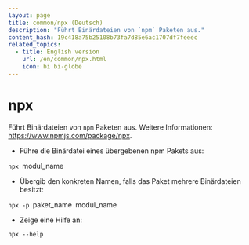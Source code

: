 ```yaml
---
layout: page
title: common/npx (Deutsch)
description: "Führt Binärdateien von `npm` Paketen aus."
content_hash: 19c418a75b25108b73fa7d85e6ac1707df7feeec
related_topics:
  - title: English version
    url: /en/common/npx.html
    icon: bi bi-globe
---
```

# npx

Führt Binärdateien von `npm` Paketen aus.
Weitere Informationen: <https://www.npmjs.com/package/npx>.

- Führe die Binärdatei eines übergebenen npm Pakets aus:

`npx `<span class="tldr-var badge badge-pill bg-dark-lm bg-white-dm text-white-lm text-dark-dm font-weight-bold">modul_name</span>

- Übergib den konkreten Namen, falls das Paket mehrere Binärdateien besitzt:

`npx -p `<span class="tldr-var badge badge-pill bg-dark-lm bg-white-dm text-white-lm text-dark-dm font-weight-bold">paket_name</span>` `<span class="tldr-var badge badge-pill bg-dark-lm bg-white-dm text-white-lm text-dark-dm font-weight-bold">modul_name</span>

- Zeige eine Hilfe an:

`npx --help`
